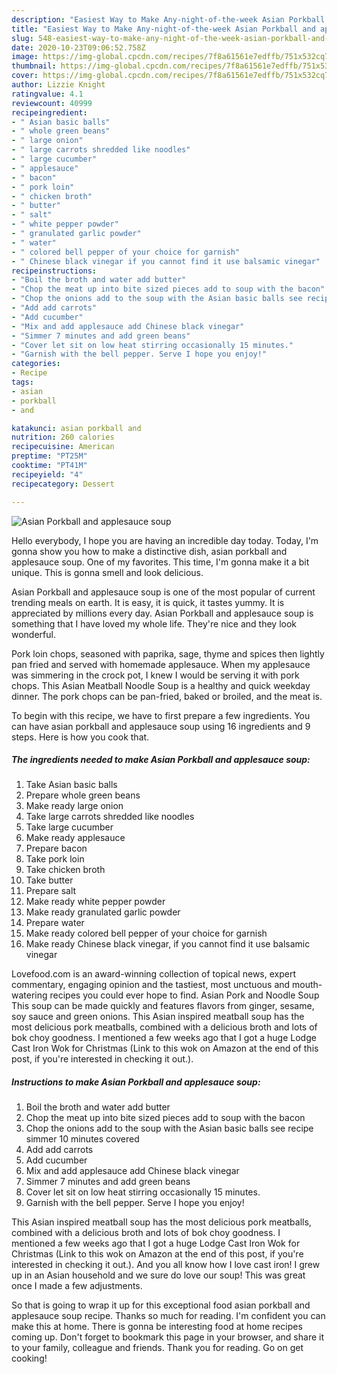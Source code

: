 ```yaml
---
description: "Easiest Way to Make Any-night-of-the-week Asian Porkball and applesauce soup"
title: "Easiest Way to Make Any-night-of-the-week Asian Porkball and applesauce soup"
slug: 548-easiest-way-to-make-any-night-of-the-week-asian-porkball-and-applesauce-soup
date: 2020-10-23T09:06:52.758Z
image: https://img-global.cpcdn.com/recipes/7f8a61561e7edffb/751x532cq70/asian-porkball-and-applesauce-soup-recipe-main-photo.jpg
thumbnail: https://img-global.cpcdn.com/recipes/7f8a61561e7edffb/751x532cq70/asian-porkball-and-applesauce-soup-recipe-main-photo.jpg
cover: https://img-global.cpcdn.com/recipes/7f8a61561e7edffb/751x532cq70/asian-porkball-and-applesauce-soup-recipe-main-photo.jpg
author: Lizzie Knight
ratingvalue: 4.1
reviewcount: 40999
recipeingredient:
- " Asian basic balls"
- " whole green beans"
- " large onion"
- " large carrots shredded like noodles"
- " large cucumber"
- " applesauce"
- " bacon"
- " pork loin"
- " chicken broth"
- " butter"
- " salt"
- " white pepper powder"
- " granulated garlic powder"
- " water"
- " colored bell pepper of your choice for garnish"
- " Chinese black vinegar if you cannot find it use balsamic vinegar"
recipeinstructions:
- "Boil the broth and water add butter"
- "Chop the meat up into bite sized pieces add to soup with the bacon"
- "Chop the onions add to the soup with the Asian basic balls see recipe simmer 10 minutes covered"
- "Add add carrots"
- "Add cucumber"
- "Mix and add applesauce add Chinese black vinegar"
- "Simmer 7 minutes and add green beans"
- "Cover let sit on low heat stirring occasionally 15 minutes."
- "Garnish with the bell pepper. Serve I hope you enjoy!"
categories:
- Recipe
tags:
- asian
- porkball
- and

katakunci: asian porkball and 
nutrition: 260 calories
recipecuisine: American
preptime: "PT25M"
cooktime: "PT41M"
recipeyield: "4"
recipecategory: Dessert

---
```



![Asian Porkball and applesauce soup](https://img-global.cpcdn.com/recipes/7f8a61561e7edffb/751x532cq70/asian-porkball-and-applesauce-soup-recipe-main-photo.jpg)

Hello everybody, I hope you are having an incredible day today. Today, I'm gonna show you how to make a distinctive dish, asian porkball and applesauce soup. One of my favorites. This time, I'm gonna make it a bit unique. This is gonna smell and look delicious.

Asian Porkball and applesauce soup is one of the most popular of current trending meals on earth. It is easy, it is quick, it tastes yummy. It is appreciated by millions every day. Asian Porkball and applesauce soup is something that I have loved my whole life. They're nice and they look wonderful.

Pork loin chops, seasoned with paprika, sage, thyme and spices then lightly pan fried and served with homemade applesauce. When my applesauce was simmering in the crock pot, I knew I would be serving it with pork chops. This Asian Meatball Noodle Soup is a healthy and quick weekday dinner. The pork chops can be pan-fried, baked or broiled, and the meat is.


To begin with this recipe, we have to first prepare a few ingredients. You can have asian porkball and applesauce soup using 16 ingredients and 9 steps. Here is how you cook that.

<!--inarticleads1-->

##### The ingredients needed to make Asian Porkball and applesauce soup:

1. Take  Asian basic balls
1. Prepare  whole green beans
1. Make ready  large onion
1. Take  large carrots shredded like noodles
1. Take  large cucumber
1. Make ready  applesauce
1. Prepare  bacon
1. Take  pork loin
1. Take  chicken broth
1. Take  butter
1. Prepare  salt
1. Make ready  white pepper powder
1. Make ready  granulated garlic powder
1. Prepare  water
1. Make ready  colored bell pepper of your choice for garnish
1. Make ready  Chinese black vinegar, if you cannot find it use balsamic vinegar


Lovefood.com is an award-winning collection of topical news, expert commentary, engaging opinion and the tastiest, most unctuous and mouth-watering recipes you could ever hope to find. Asian Pork and Noodle Soup This soup can be made quickly and features flavors from ginger, sesame, soy sauce and green onions. This Asian inspired meatball soup has the most delicious pork meatballs, combined with a delicious broth and lots of bok choy goodness. I mentioned a few weeks ago that I got a huge Lodge Cast Iron Wok for Christmas (Link to this wok on Amazon at the end of this post, if you&#39;re interested in checking it out.). 

<!--inarticleads2-->

##### Instructions to make Asian Porkball and applesauce soup:

1. Boil the broth and water add butter
1. Chop the meat up into bite sized pieces add to soup with the bacon
1. Chop the onions add to the soup with the Asian basic balls see recipe simmer 10 minutes covered
1. Add add carrots
1. Add cucumber
1. Mix and add applesauce add Chinese black vinegar
1. Simmer 7 minutes and add green beans
1. Cover let sit on low heat stirring occasionally 15 minutes.
1. Garnish with the bell pepper. Serve I hope you enjoy!


This Asian inspired meatball soup has the most delicious pork meatballs, combined with a delicious broth and lots of bok choy goodness. I mentioned a few weeks ago that I got a huge Lodge Cast Iron Wok for Christmas (Link to this wok on Amazon at the end of this post, if you&#39;re interested in checking it out.). And you all know how I love cast iron! I grew up in an Asian household and we sure do love our soup! This was great once I made a few adjustments. 

So that is going to wrap it up for this exceptional food asian porkball and applesauce soup recipe. Thanks so much for reading. I'm confident you can make this at home. There is gonna be interesting food at home recipes coming up. Don't forget to bookmark this page in your browser, and share it to your family, colleague and friends. Thank you for reading. Go on get cooking!
